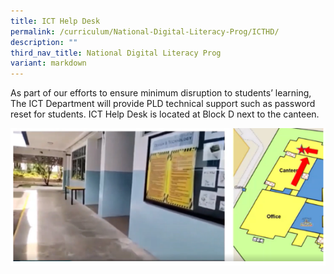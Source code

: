 ```yaml
---
title: ICT Help Desk
permalink: /curriculum/National-Digital-Literacy-Prog/ICTHD/
description: ""
third_nav_title: National Digital Literacy Prog
variant: markdown
---
```

As part of our efforts to ensure minimum disruption to students’ learning, The ICT Department will provide PLD technical support such as password reset for students. ICT Help Desk is located at Block D next to the canteen.

![](/images/NDLP/sch%20based%20ict%20helpdesk%202.png)
